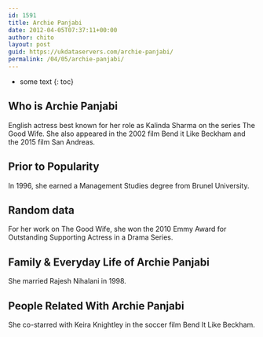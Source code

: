 ```yaml
---
id: 1591
title: Archie Panjabi
date: 2012-04-05T07:37:11+00:00
author: chito
layout: post
guid: https://ukdataservers.com/archie-panjabi/
permalink: /04/05/archie-panjabi/
---
```


* some text
{: toc}


## Who is  Archie Panjabi
                  
                  
                  
English actress best known for her role as Kalinda Sharma on the series The Good Wife. She also appeared in the 2002 film Bend it Like Beckham and the 2015 film San Andreas.
                  
                
                
                
## Prior to Popularity 
                  
                  
                  
In 1996, she earned a Management Studies degree from Brunel University.
                  
                
                
                
## Random data 
                  
                  
                  
For her work on The Good Wife, she won the 2010 Emmy Award for Outstanding Supporting Actress in a Drama Series.
                  
                
                
                
## Family & Everyday Life of Archie Panjabi
                  
                  
                  
She married Rajesh Nihalani in 1998.
                  
                
                
                
## People Related With  Archie Panjabi
                  
                  
                  
She co-starred with Keira Knightley in the soccer film Bend It Like Beckham.
                  
                
              
            
          
          
          
    
    
  
